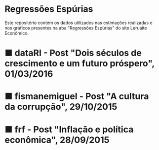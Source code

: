 # Regressões Espúrias
Este repositório contém os dados utilizados nas estimações realizadas e nos gráficos presentes na aba "Regressões Espúrias" do site Leruaite Econômico. 

# ■ dataRI - Post "Dois séculos de crescimento e um futuro próspero", 01/03/2016
# ■ fismanemiguel - Post "A cultura da corrupção", 29/10/2015
# ■ frf - Post "Inflação e política econômica", 28/09/2015
